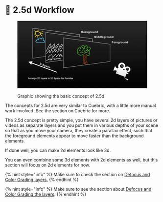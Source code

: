 # 🧊 2.5d Workflow

<figure><img src="../.gitbook/assets/image (4) (1) (1) (1) (1).png" alt=""><figcaption><p>Graphic showing the basic concept of 2.5d. </p></figcaption></figure>

The concepts for 2.5d are very similar to Cuebric, with a little more manual work involved. See the section on Cuebric for more.&#x20;

The 2.5d concept is pretty simple, you have several 2d layers of pictures or videos as separate layers and you put them in various depths of your scene so that as you move your camera, they create a parallax effect, such that the foreground elements appear to move faster than the background elements.&#x20;

If done well, you can make 2d elements look like 3d.&#x20;

You can even combine some 3d elements with 2d elements as well, but this section will focus on 2d elements for now.&#x20;

{% hint style="info" %}
Make sure to check the section on [Defocus and Color Grading layers.](../cuebric-workflow/#defocus-and-color-grade-layers)
{% endhint %}

{% hint style="info" %}
Make sure to see the section about [Defocus and Color Grading the layers](../cuebric-workflow/#defocus-and-color-grade-layers).
{% endhint %}
